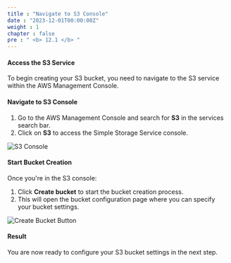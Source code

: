 ```yaml
---
title : "Navigate to S3 Console"
date : "2023-12-01T00:00:00Z"
weight : 1
chapter : false
pre : " <b> 12.1 </b> "
---
```


#### Access the S3 Service

To begin creating your S3 bucket, you need to navigate to the S3 service within the AWS Management Console.

#### Navigate to S3 Console

1. Go to the AWS Management Console and search for **S3** in the services search bar.
2. Click on **S3** to access the Simple Storage Service console.

![S3 Console](/images/12/0001.png?featherlight=false&width=90pc)

#### Start Bucket Creation

Once you're in the S3 console:

1. Click **Create bucket** to start the bucket creation process.
2. This will open the bucket configuration page where you can specify your bucket settings.

![Create Bucket Button](/images/12/0002.png?featherlight=false&width=90pc)

#### Result

You are now ready to configure your S3 bucket settings in the next step.